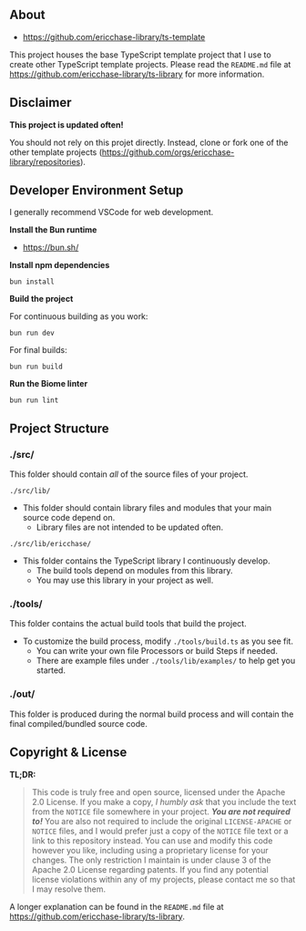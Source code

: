 ## About

- https://github.com/ericchase-library/ts-template

This project houses the base TypeScript template project that I use to create other TypeScript template projects. Please read the `README.md` file at https://github.com/ericchase-library/ts-library for more information.

## Disclaimer

**This project is updated often!**

You should not rely on this projet directly. Instead, clone or fork one of the other template projects (https://github.com/orgs/ericchase-library/repositories).

## Developer Environment Setup

I generally recommend VSCode for web development.

**Install the Bun runtime**

- https://bun.sh/

**Install npm dependencies**

```
bun install
```

**Build the project**

For continuous building as you work:

```
bun run dev
```

For final builds:

```
bun run build
```

**Run the Biome linter**

```
bun run lint
```

## Project Structure

### ./src/

This folder should contain _all_ of the source files of your project.

`./src/lib/`

- This folder should contain library files and modules that your main source code depend on.
  - Library files are not intended to be updated often.

`./src/lib/ericchase/`

- This folder contains the TypeScript library I continuously develop.
  - The build tools depend on modules from this library.
  - You may use this library in your project as well.

### ./tools/

This folder contains the actual build tools that build the project.

- To customize the build process, modify `./tools/build.ts` as you see fit.
  - You can write your own file Processors or build Steps if needed.
  - There are example files under `./tools/lib/examples/` to help get you started.

### ./out/

This folder is produced during the normal build process and will contain the final compiled/bundled source code.

## Copyright & License

**TL;DR:**

> This code is truly free and open source, licensed under the Apache 2.0 License. If you make a copy, _I humbly ask_ that you include the text from the `NOTICE` file somewhere in your project. **_You are not required to!_** You are also not required to include the original `LICENSE-APACHE` or `NOTICE` files, and I would prefer just a copy of the `NOTICE` file text or a link to this repository instead. You can use and modify this code however you like, including using a proprietary license for your changes. The only restriction I maintain is under clause 3 of the Apache 2.0 License regarding patents. If you find any potential license violations within any of my projects, please contact me so that I may resolve them.

A longer explanation can be found in the `README.md` file at https://github.com/ericchase-library/ts-library.
